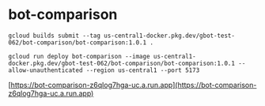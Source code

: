 # bot-comparison

```
gcloud builds submit --tag us-central1-docker.pkg.dev/gbot-test-062/bot-comparison/bot-comparison:1.0.1 .
```

```
gcloud run deploy bot-comparison --image us-central1-docker.pkg.dev/gbot-test-062/bot-comparison/bot-comparison:1.0.1 --allow-unauthenticated --region us-central1 --port 5173
```

[https://bot-comparison-z6qlog7hga-uc.a.run.app](https://bot-comparison-z6qlog7hga-uc.a.run.app)
